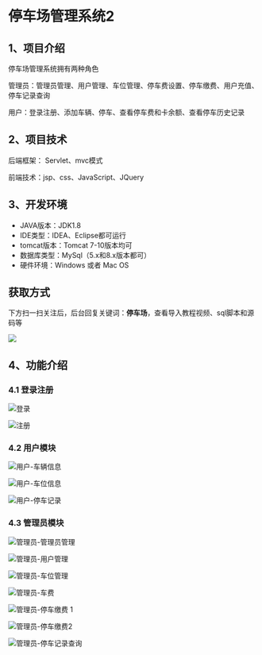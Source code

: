 # 停车场管理系统2

## 1、项目介绍

停车场管理系统拥有两种角色

管理员：管理员管理、用户管理、车位管理、停车费设置、停车缴费、用户充值、停车记录查询

用户：登录注册、添加车辆、停车、查看停车费和卡余额、查看停车历史记录


## 2、项目技术

后端框架： Servlet、mvc模式

前端技术：jsp、css、JavaScript、JQuery

## 3、开发环境

- JAVA版本：JDK1.8
- IDE类型：IDEA、Eclipse都可运行
- tomcat版本：Tomcat 7-10版本均可
- 数据库类型：MySql（5.x和8.x版本都可） 
- 硬件环境：Windows 或者 Mac OS

## 获取方式

下方扫一扫关注后，后台回复关键词：**停车场**，查看导入教程视频、sql脚本和源码等

 ![](https://www.codeshop.fun/Typora-Images/202205281253739.png)

## 4、功能介绍

### 4.1 登录注册

![登录](https://www.codeshop.fun/Typora-Images/202208091535082.jpg)

![注册](https://www.codeshop.fun/Typora-Images/202208091535723.jpg)

### 4.2 用户模块

![用户-车辆信息](https://www.codeshop.fun/Typora-Images/202208091536300.jpg)

![用户-车位信息](https://www.codeshop.fun/Typora-Images/202208091536226.jpg)

![用户-停车记录](https://www.codeshop.fun/Typora-Images/202208091536736.jpg)

### 4.3 管理员模块

![管理员-管理员管理](https://www.codeshop.fun/Typora-Images/202208091536169.jpg)

![管理员-用户管理](https://www.codeshop.fun/Typora-Images/202208091536101.jpg)

![管理员-车位管理](https://www.codeshop.fun/Typora-Images/202208091536518.jpg)

![管理员-车费](https://www.codeshop.fun/Typora-Images/202208091536845.jpg)

![管理员-停车缴费 1](https://www.codeshop.fun/Typora-Images/202208091536921.jpg)

![管理员-停车缴费2](https://www.codeshop.fun/Typora-Images/202208091536044.jpg)

![管理员-停车记录查询](https://www.codeshop.fun/Typora-Images/202208091536563.jpg)

